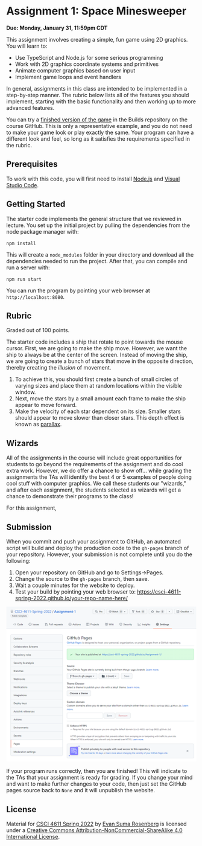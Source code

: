 # Assignment 1: Space Minesweeper

**Due: Monday, January 31, 11:59pm CDT**

This assignment involves creating a simple, fun game using 2D graphics. You will learn to:

- Use TypeScript and Node.js for some serious programming
- Work with 2D graphics coordinate systems and primitives
- Animate computer graphics based on user input
- Implement game loops and event handlers

In general, assignments in this class are intended to be implemented in a step-by-step manner.  The rubric below lists all of the features you should implement, starting with the basic functionality and then working up to more advanced features.

You can try a [finished version of the game](https://csci-4611-spring-2022.github.io/Builds/Assignment-1/) in the Builds repository on the course GitHub. This is only a representative example, and you do not need to make your game look or play exactly the same. Your program can have a different look and feel, so long as it satisfies the requirements specified in the rubric.

## Prerequisites

To work with this code, you will first need to install [Node.js](https://nodejs.org/en/) and [Visual Studio Code](https://code.visualstudio.com/). 

## Getting Started

The starter code implements the general structure that we reviewed in lecture.  You set up the initial project by pulling the dependencies from the node package manager with:

```
npm install
```

This will create a `node_modules` folder in your directory and download all the dependencies needed to run the project.  After that, you can compile and run a server with:

```
npm run start
```

You can run the program by pointing your web browser at `http://localhost:8080`.

## Rubric

Graded out of 100 points.

The starter code includes a ship that rotate to point towards the mouse cursor.  First, we are going to make the ship move.  However, we want the ship to always be at the center of the screen.  Instead of moving the ship, we are going to create a bunch of stars that move in the opposite direction, thereby creating the *illusion* of movement. 

1. To achieve this, you should first create a bunch of small circles of varying sizes and place them at random locations within the visible window. 
2. Next, move the stars by a small amount each frame to make the ship appear to move forward.
3. Make the velocity of each star dependent on its size. Smaller stars should appear to move slower than closer stars. This depth effect is known as [parallax](https://en.wikipedia.org/wiki/Parallax).



## Wizards

All of the assignments in the course will include great opportunities for students to go beyond the requirements of the assignment and do cool extra work. However, we do offer a chance to show off… while grading the assignments the TAs will identify the best 4 or 5 examples of people doing cool stuff with computer graphics. We call these students our "wizards," and after each assignment, the students selected as wizards will get a chance to demonstrate their programs to the class!

For this assignment, 

## Submission

When you commit and push your assignment to GitHub, an automated script will build and deploy the production code to the `gh-pages` branch of your repository.  However, your submission is not complete until you do the following:

1. Open your repository on GitHub and go to Settings->Pages.
2. Change the source to the `gh-pages` branch, then save.
3. Wait a couple minutes for the website to deploy.
4. Test your build by pointing your web browser to:
   https://csci-4611-spring-2022.github.io/your-repo-name-here/

![GitHub screenshot](./images/github.png)

If your program runs correctly, then you are finished!  This will indicate to the TAs that your assignment is ready for grading.  If you change your mind and want to make further changes to your code, then just set the GitHub pages source back to `None` and it will unpublish the website.

## License

Material for [CSCI 4611 Spring 2022](https://canvas.umn.edu/courses/290928/assignments/syllabus) by [Evan Suma Rosenberg](https://illusioneering.umn.edu/) is licensed under a [Creative Commons Attribution-NonCommercial-ShareAlike 4.0 International License](http://creativecommons.org/licenses/by-nc-sa/4.0/).
